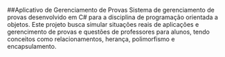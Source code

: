 ##Aplicativo de Gerenciamento de Provas
Sistema de gerenciamento de provas desenvolvido em C# para a disciplina de programação orientada a objetos. Este projeto busca simular situações reais de aplicações e gerencimento de provas e questões de professores para alunos, tendo conceitos como relacionamentos, herança, polimorfismo e encapsulamento.

